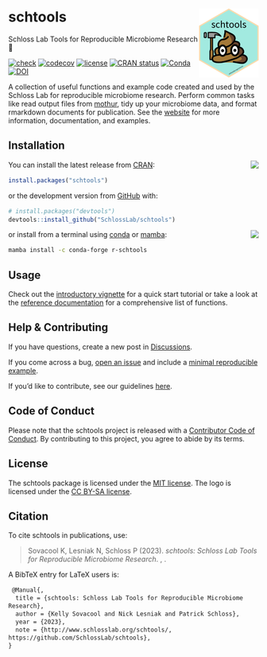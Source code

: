 
<!-- README.md is generated from README.Rmd. Please edit that file -->

# schtools <a href='http://www.schlosslab.org/schtools/'><img src='man/figures/logo.png' align="right" height="139" /></a>

Schloss Lab Tools for Reproducible Microbiome Research 💩

<!-- badges: start -->

[![check](https://github.com/SchlossLab/schtools/workflows/check/badge.svg)](https://github.com/SchlossLab/schtools/actions)
[![codecov](https://codecov.io/gh/SchlossLab/schtools/branch/master/graph/badge.svg)](https://app.codecov.io/gh/SchlossLab/schtools?branch=main)
[![license](https://img.shields.io/badge/license-MIT-blue.svg)](https://github.com/SchlossLab/schtools/blob/main/LICENSE.md)
[![CRAN
status](https://www.r-pkg.org/badges/version/schtools)](https://CRAN.R-project.org/package=schtools)
[![Conda](https://img.shields.io/conda/vn/conda-forge/r-schtools)](https://anaconda.org/conda-forge/r-schtools)
[![DOI](https://zenodo.org/badge/8862218.svg)](https://zenodo.org/badge/latestdoi/8862218)
<!-- badges: end -->

A collection of useful functions and example code created and used by
the Schloss Lab for reproducible microbiome research. Perform common
tasks like read output files from [mothur](https://mothur.org), tidy up
your microbiome data, and format rmarkdown documents for publication.
See the [website](http://www.schlosslab.org/schtools/) for more
information, documentation, and examples.

## Installation

You can install the latest release from
[CRAN](https://cran.r-project.org/package=schtools):
<img src='https://cranlogs.r-pkg.org/badges/grand-total/schtools' align='right'/>

``` r
install.packages("schtools")
```

or the development version from
[GitHub](https://github.com/SchlossLab/schtools) with:

``` r
# install.packages("devtools")
devtools::install_github("SchlossLab/schtools")
```

or install from a terminal using
[conda](https://docs.conda.io/projects/conda/en/latest/index.html) or
[mamba](https://mamba.readthedocs.io/en/latest/):
<img src='https://anaconda.org/conda-forge/r-schtools/badges/downloads.svg' align='right'/>

``` bash
mamba install -c conda-forge r-schtools
```

## Usage

Check out the [introductory
vignette](http://www.schlosslab.org/schtools/articles/introduction.html)
for a quick start tutorial or take a look at the [reference
documentation](http://www.schlosslab.org/schtools/reference/index.html)
for a comprehensive list of functions.

## Help & Contributing

If you have questions, create a new post in
[Discussions](https://github.com/SchlossLab/schtools/discussions).

If you come across a bug, [open an
issue](https://github.com/SchlossLab/schtools/issues) and include a
[minimal reproducible example](https://www.tidyverse.org/help/).

If you’d like to contribute, see our guidelines
[here](http://www.schlosslab.org/schtools/CONTRIBUTING.html).

## Code of Conduct

Please note that the schtools project is released with a [Contributor
Code of
Conduct](https://contributor-covenant.org/version/2/0/CODE_OF_CONDUCT.html).
By contributing to this project, you agree to abide by its terms.

## License

The schtools package is licensed under the [MIT
license](https://github.com/SchlossLab/schtools/blob/main/LICENSE.md#mit-license).
The logo is licensed under the [CC BY-SA
license](https://github.com/SchlossLab/schtools/blob/main/LICENSE.md#creative-commons-share-alike-license).

## Citation

To cite schtools in publications, use:

> <p>
> Sovacool K, Lesniak N, Schloss P (2023). <em>schtools: Schloss Lab
> Tools for Reproducible Microbiome Research</em>.
> <http://www.schlosslab.org/schtools/>,
> <https://github.com/SchlossLab/schtools>.
> </p>

A BibTeX entry for LaTeX users is:

     @Manual{,
      title = {schtools: Schloss Lab Tools for Reproducible Microbiome Research},
      author = {Kelly Sovacool and Nick Lesniak and Patrick Schloss},
      year = {2023},
      note = {http://www.schlosslab.org/schtools/,
    https://github.com/SchlossLab/schtools},
    } 
